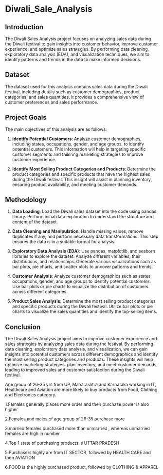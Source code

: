# Diwali_Sale_Analysis

## Introduction
The Diwali Sales Analysis project focuses on analyzing sales data during the Diwali festival to gain insights into customer behavior, improve customer experience, and optimize sales strategies. By performing data cleaning, exploratory data analysis (EDA), and visualization techniques, we aim to identify patterns and trends in the data to make informed decisions.

## Dataset
The dataset used for this analysis contains sales data during the Diwali festival, including details such as customer demographics, product categories, and sales quantities. It provides a comprehensive view of customer preferences and sales performance.

## Project Goals
The main objectives of this analysis are as follows:

1. **Identify Potential Customers**: Analyze customer demographics, including states, occupations, gender, and age groups, to identify potential customers. This information will help in targeting specific customer segments and tailoring marketing strategies to improve customer experience.

2. **Identify Most Selling Product Categories and Products**: Determine the product categories and specific products that have the highest sales during the Diwali festival. This insight will assist in planning inventory, ensuring product availability, and meeting customer demands.

## Methodology

1. **Data Loading**: Load the Diwali sales dataset into the code using pandas library. Perform initial data exploration to understand the structure and content of the dataset.

2. **Data Cleaning and Manipulation**: Handle missing values, remove duplicates if any, and perform necessary data transformations. This step ensures the data is in a suitable format for analysis.

3. **Exploratory Data Analysis (EDA)**: Use pandas, matplotlib, and seaborn libraries to explore the dataset. Analyze different variables, their distributions, and relationships. Generate various visualizations such as bar plots, pie charts, and scatter plots to uncover patterns and trends.

4. **Customer Analysis**: Analyze customer demographics such as states, occupations, gender, and age groups to identify potential customers. Use bar plots or pie charts to visualize the distribution of customers across different categories.

5. **Product Sales Analysis**: Determine the most selling product categories and specific products during the Diwali festival. Utilize bar plots or pie charts to visualize the sales quantities and identify the top-selling items.


## Conclusion
The Diwali Sales Analysis project aims to improve customer experience and sales strategies by analyzing sales data during the festival. By performing data cleaning, exploratory data analysis, and visualization, we can gain insights into potential customers across different demographics and identify the most selling product categories and products. These insights will help optimize marketing strategies, plan inventory, and meet customer demands, leading to improved sales and customer satisfaction during the Diwali festival.

Age group of 26-35 yrs from UP, Maharashtra and Karnataka working in IT, Healthcare and Aviation are more likely to buy products from Food, Clothing and Electronics category.

1.Females generally places more order and their purchase power is also higher

2.Females and males of age group of 26-35 purchase more

3.married females purchased more than unmarried , whereas unmarried females are high in number

4.Top 1 state of purchasing products is UTTAR PRADESH

5.Purchasers highly are from IT SECTOR, followed by HEALTH CARE and then AVIATION

6.FOOD is the highly purchased product, followed by CLOTHING & APPAREL
